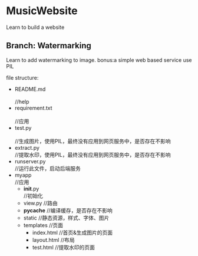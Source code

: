 # MusicWebsite
Learn to build a website

## Branch: Watermarking
Learn to add watermarking to image.
bonus:a simple web based service
use PIL

file structure:

- README.md<br>				
//help
- requirement.txt<br>		  
//应用
- test.py<br>				  
//生成图片，使用PIL，最终没有应用到网页服务中，是否存在不影响
- extract.py			   
//提取水印，使用PIL，最终没有应用到网页服务中，是否存在不影响
- runserver.py			 
//运行此文件，启动后端服务<br>
- myapp					 
//应用<br>
	- __init__.py		  
	//初始化<br>
	- view.py			  //路由<br>
	- __pycache__		  //编译缓存，是否存在不影响<br>
	- static			   //静态资源，样式、字体、图片<br>
	- templates			//页面<br>
		- index.html	   //首页&生成图片的页面<br>
		- layout.html	  //布局<br>
		- test.html		//提取水印的页面<br>

